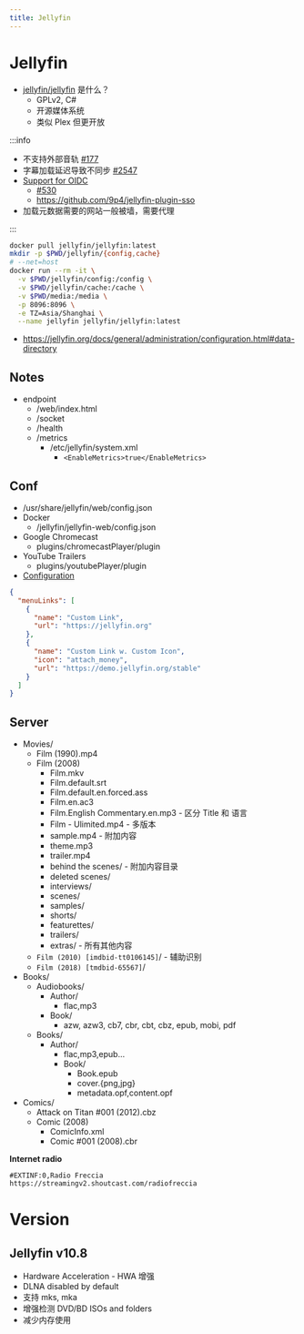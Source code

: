```yaml
---
title: Jellyfin
---
```


# Jellyfin

- [jellyfin/jellyfin](https://github.com/jellyfin/jellyfin) 是什么？
  - GPLv2, C#
  - 开源媒体系统
  - 类似 Plex 但更开放

:::info

- 不支持外部音轨 [#177](https://features.jellyfin.org/posts/177)
- 字幕加载延迟导致不同步 [#2547](https://github.com/jellyfin/jellyfin/issues/2547)
- [Support for OIDC](https://features.jellyfin.org/posts/230/support-for-oidc)
  - [#530](https://github.com/jellyfin/jellyfin/issues/530)
  - https://github.com/9p4/jellyfin-plugin-sso
- 加载元数据需要的网站一般被墙，需要代理

:::

```bash
docker pull jellyfin/jellyfin:latest
mkdir -p $PWD/jellyfin/{config,cache}
# --net=host
docker run --rm -it \
  -v $PWD/jellyfin/config:/config \
  -v $PWD/jellyfin/cache:/cache \
  -v $PWD/media:/media \
  -p 8096:8096 \
  -e TZ=Asia/Shanghai \
  --name jellyfin jellyfin/jellyfin:latest
```

- https://jellyfin.org/docs/general/administration/configuration.html#data-directory

## Notes

- endpoint
  - /web/index.html
  - /socket
  - /health
  - /metrics
    - /etc/jellyfin/system.xml
      - `<EnableMetrics>true</EnableMetrics>`

## Conf

- /usr/share/jellyfin/web/config.json
- Docker
  - /jellyfin/jellyfin-web/config.json
- Google Chromecast
  - plugins/chromecastPlayer/plugin
- YouTube Trailers
  - plugins/youtubePlayer/plugin
- [Configuration](https://jellyfin.org/docs/general/administration/configuration.html)

```json
{
  "menuLinks": [
    {
      "name": "Custom Link",
      "url": "https://jellyfin.org"
    },
    {
      "name": "Custom Link w. Custom Icon",
      "icon": "attach_money",
      "url": "https://demo.jellyfin.org/stable"
    }
  ]
}
```

## Server

- Movies/
  - Film (1990).mp4
  - Film (2008)
    - Film.mkv
    - Film.default.srt
    - Film.default.en.forced.ass
    - Film.en.ac3
    - Film.English Commentary.en.mp3 - 区分 Title 和 语言
    - Film - Ulimited.mp4 - 多版本
    - sample.mp4 - 附加内容
    - theme.mp3
    - trailer.mp4
    - behind the scenes/ - 附加内容目录
    - deleted scenes/
    - interviews/
    - scenes/
    - samples/
    - shorts/
    - featurettes/
    - trailers/
    - extras/ - 所有其他内容
  - `Film (2010) [imdbid-tt0106145]`/ - 辅助识别
  - `Film (2018) [tmdbid-65567]`/
- Books/
  - Audiobooks/
    - Author/
      - flac,mp3
    - Book/
      - azw, azw3, cb7, cbr, cbt, cbz, epub, mobi, pdf
  - Books/
    - Author/
      - flac,mp3,epub...
      - Book/
        - Book.epub
        - cover.{png,jpg}
        - metadata.opf,content.opf
- Comics/
  - Attack on Titan #001 (2012).cbz
  - Comic (2008)
    - ComicInfo.xml
    - Comic #001 (2008).cbr

**Internet radio**

```m3u title="m3u"
#EXTINF:0,Radio Freccia
https://streamingv2.shoutcast.com/radiofreccia
```

# Version

## Jellyfin v10.8

- Hardware Acceleration - HWA 增强
- DLNA disabled by default
- 支持 mks, mka
- 增强检测 DVD/BD ISOs and folders
- 减少内存使用
